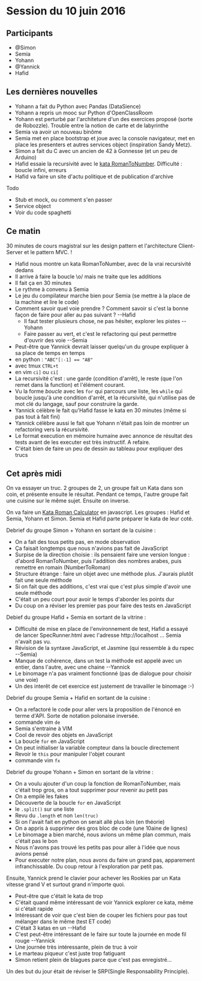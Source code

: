 # Session du 10 juin 2016

## Participants

- @Simon
- Semia
- Yohann
- @Yannick
- Hafid

## Les dernières nouvelles

- Yohann a fait du Python avec Pandas (DataSience)
- Yohann a repris un mooc sur Python d'OpenClassRoom
- Yohann est perturbé par l'architeture d'un des exercices proposé (sorte de Robozzle). Trouble entre la notion de carte et de labyrinthe
- Semia va avoir un nouveau binôme
- Semia met en place bootstrap et joue avec la console navigateur, met en place les presenters et autres services object (inspiration Sandy Metz).
- Simon a fait du C avec un ancien de 42 à Gonnesse (et un peu de Arduino)
- Hafid essaie la recursivité avec le [kata RomanToNumber](http://codingdojo.org/kata/RomanNumerals/). Difficulté : boucle infini, erreurs
- Hafid va faire un site d'actu politique et de publication d'archive

Todo

- Stub et mock, ou comment s'en passer
- Service object
- Voir du code spaghetti


## Ce matin

30 minutes de cours magistral sur les design pattern et l'architecture Client-Server et le pattern MVC.
!

- Hafid nous montre un kata RomanToNumber, avec de la vrai recursivité dedans
- Il arrive à faire la boucle \o/ mais ne traite que les additions
- Il fait ça en 30 minutes
- Le rythme à convenu à Semia
- Le jeu du compilateur marche bien pour Semia (se mettre à la place de la machine et lire le code)
- Comment savoir quel voie prendre ? Comment savoir si c'est la bonne façon de faire pour aller au pas suivant ? --Hafid
  - Il faut tester plusieurs chose, ne pas hésiter, explorer les pistes --Yohann
  - Faire passer au vert, et c'est le refactoring qui peut permettre d'ouvrir des voie --Semia
- Peut-être que Yannick devrait laisser quelqu'un du groupe expliquer à sa place de temps en temps
- en python : `"ABC"[:-1] == "AB"`
- avec tmux `CTRL+t`
- en vim `ci]` ou `ci[`
- La recursivité c'est : une garde (condition d'arrêt), le reste (que l'on remet dans la function) et l'élément courant.
- Vu la forme _boucle_ avec les `for` qui parcours une liste, les `while` qui boucle jusqu'à une condition d'arrêt, et la récursivité, qui n'utilise pas de mot clé du langage, sauf pour construire la garde.
- Yannick célèbre le fait qu'Hafid fasse le kata en 30 minutes (même si pas tout à fait fini)
- Yannick célèbre aussi le fait que Yohann n'était pas loin de montrer un refactoring vers la récursivité.
- Le format execution en mémoire humaine avec annonce de résultat des tests avant de les executer est très instructif. A refaire.
- C'était bien de faire un peu de dessin au tableau pour expliquer des trucs


## Cet après midi

On va essayer un truc. 2 groupes de 2, un groupe fait un Kata dans son coin, et présente ensuite le résultat. Pendant ce temps, l'autre groupe fait une cuisine sur le même sujet. Ensuite on inverse.

On va faire un [Kata Roman Calculator](http://codingdojo.org/kata/RomanCalculator/) en javascript.
Les groupes : Hafid et Semia, Yohann et Simon. Semia et Hafid parte préparer le kata de leur coté.

Debrief du groupe Simon + Yohann en sortant de la cuisine :

- On a fait des tous petits pas, en mode observation
- Ça faisait longtemps que nous n'avions pas fait de JavaScript
- Surpise de la direction choisie : ils pensaient faire une version longue : d'abord RomanToNumber, puis l'addition des nombres arabes, puis remettre en romain (NumberToRoman)
- Structure étrange : faire un objet avec une méthode plus. J'aurais plutôt fait une seule méthode
- Si on fait que des additions, c'est vrai que c'est plus simple d'avoir une seule méthode
- C'était un peu court pour avoir le temps d'aborder les points dur
- Du coup on a réviser les premier pas pour faire des tests en JavaScript

Debief du groupe Hafid + Semia en sortant de la vitrine :

- Difficulté de mise en place de l'environnement de test, Hafid a essayé de lancer SpecRunner.html avec l'adresse http://localhost ... Semia n'avait pas vu.
- Révision de la syntaxe JavaScript, et Jasmine (qui ressemble à du rspec --Semia)
- Manque de cohérence, dans un test la méthode est appelé avec un entier, dans l'autre, avec une chaine --Yannick
- Le binomage n'a pas vraiment fonctionné (pas de dialogue pour choisir une voie)
- Un des interêt de cet exercice est justement de travailler le binomage :-)

Debrief du groupe Semia + Hafid en sortant de la cuisine :

- On a refactoré le code pour aller vers la proposition de l'énoncé en terme d'API. Sorte de notation polonaise inversée.
- commande vim `de`
- Semia s'entraine à VIM
- Cool de revoir des objets en JavaScript
- La boucle `for` en JavaScript
- On peut initialiser la variable compteur dans la boucle directement
- Revoir le `this` pour manipuler l'objet courant
- commande vim `fx`

Debrief du groupe Yohann + Simon en sortant de la vitrine :

- On a voulu ajouter d'un coup la fonction de RomanToNumber, mais c'était trop gros, on a tout supprimer pour revenir au petit pas
- On a empilé les fakes
- Découverte de la boucle `for` en JavaScript
- le `.split()` sur une liste
- Revu du `.length` et non `len(truc)`
- Si on l'avait fait en python on serait allé plus loin (en théorie)
- On a appris à supprimer des gros bloc de code (une 10aine de lignes)
- Le binomage a bien marché, nous avions un même plan commun, mais c'était pas le bon
- Nous n'avons pas trouvé les petits pas pour aller à l'idée que nous avions pensé
- Pour executer notre plan, nous avons du faire un grand pas, apparement infranchissable. Du coup retour à l'exploration par petit pas.


Ensuite, Yannick prend le clavier pour achever les Rookies par un Kata vitesse grand V et surtout grand n'importe quoi.

- Peut-être que c'était le kata de trop
- C'était quand même intéressant de voir Yannick explorer ce kata, même si c'était rapide
- Intéressant de voir que c'est bien de couper les fichiers pour pas tout mélanger dans le même (test ET code)
- C'était 3 katas en un --Hafid
- C'est peut-être intéressant de le faire sur toute la journée en mode fil rouge --Yannick
- Une journée très intéressante, plein de truc à voir
- Le marteau piqueur c'est juste trop fatiguant
- Simon retient plein de blagues parce que c'est pas enregistré...

Un des but du jour était de réviser le SRP(Single Responsability Principle).
